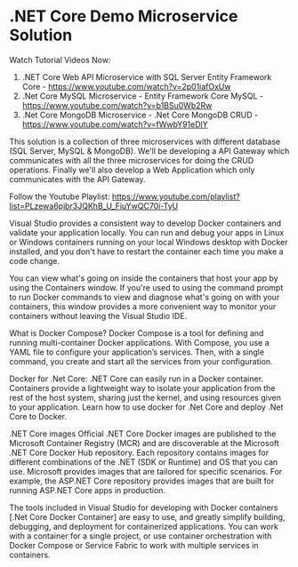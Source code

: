 # .NET Core Demo Microservice Solution

Watch Tutorial Videos Now:
1. .NET Core Web API Microservice with SQL Server Entity Framework Core - https://www.youtube.com/watch?v=2p01iafOxUw
2. .Net Core MySQL Microservice - Entity Framework Core MySQL - https://www.youtube.com/watch?v=b1BSu0Wb2Rw
3. .Net Core MongoDB Microservice - .Net Core MongoDB CRUD - https://www.youtube.com/watch?v=fWwbY91eDlY

This solution is a collection of three microservices with different database (SQL Server, MySQL & MongoDB).
We'll be developing a API Gateway which communicates with all the three microservices for doing the CRUD operations. Finally we'll also develop a Web Application which only communicates with the API Gateway.

Follow the Youtube Playlist: https://www.youtube.com/playlist?list=PLzewa6pjbr3JQKhB_U_FiuYwQC70i-TyU

Visual Studio provides a consistent way to develop Docker containers and validate your application locally. You can run and debug your apps in Linux or Windows containers running on your local Windows desktop with Docker installed, and you don't have to restart the container each time you make a code change.

You can view what's going on inside the containers that host your app by using the Containers window. If you're used to using the command prompt to run Docker commands to view and diagnose what's going on with your containers, this window provides a more convenient way to monitor your containers without leaving the Visual Studio IDE.

What is Docker Compose?
Docker Compose is a tool for defining and running multi-container Docker applications. With Compose, you use a YAML file to configure your application’s services. Then, with a single command, you create and start all the services from your configuration.

Docker for .Net Core:
.NET Core can easily run in a Docker container. Containers provide a lightweight way to isolate your application from the rest of the host system, sharing just the kernel, and using resources given to your application. Learn how to use docker for .Net Core and deploy .Net Core to Docker.

.NET Core images
Official .NET Core Docker images are published to the Microsoft Container Registry (MCR) and are discoverable at the Microsoft .NET Core Docker Hub repository. Each repository contains images for different combinations of the .NET (SDK or Runtime) and OS that you can use.
Microsoft provides images that are tailored for specific scenarios. For example, the ASP.NET Core repository provides images that are built for running ASP.NET Core apps in production.

The tools included in Visual Studio for developing with Docker containers [.Net Core Docker Container] are easy to use, and greatly simplify building, debugging, and deployment for containerized applications. You can work with a container for a single project, or use container orchestration with Docker Compose or Service Fabric to work with multiple services in containers.
